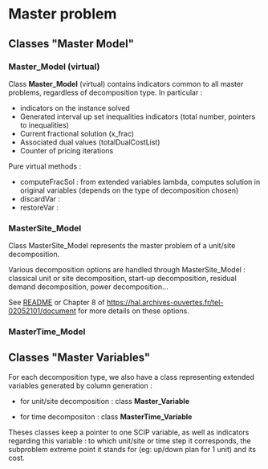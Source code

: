 # Master problem

## Classes "Master Model"

### Master_Model (virtual)

Class __Master_Model__ (virtual) contains indicators common to all master problems, regardless of decomposition type.
In particular :
* indicators on the instance solved
* Generated interval up set inequalities indicators (total number, pointers to inequalities)
* Current fractional solution (x_frac)
* Associated dual values (totalDualCostList)
* Counter of pricing iterations

Pure virtual methods :
- computeFracSol : from extended variables lambda, computes solution in original variables (depends on the type of decomposition chosen)
- discardVar :
- restoreVar :

### MasterSite_Model

Class MasterSite_Model represents the master problem of a unit/site decomposition.

Various decomposition options are handled through MasterSite_Model : classical unit or site decomposition, start-up decomposition, residual demand decomposition, power decomposition...

See [README](../README.md) or Chapter 8 of https://hal.archives-ouvertes.fr/tel-02052101/document for more details on these options.

### MasterTime_Model



## Classes "Master Variables"


For each decomposition type, we also have a class representing extended variables generated by column generation :

- for unit/site decomposition : class __Master_Variable__

- for time decompositon : class __MasterTime_Variable__

Theses classes keep a pointer to one SCIP variable, as well as indicators regarding this variable : to which unit/site or time step it corresponds, the subproblem extreme point it stands for (eg: up/down plan for 1 unit) and its cost.



